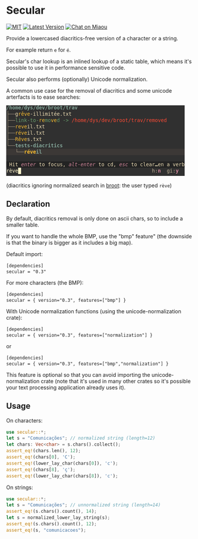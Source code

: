 
# Secular

[![MIT][s2]][l2] [![Latest Version][s1]][l1] [![Chat on Miaou][s3]][l3]

[s1]: https://img.shields.io/crates/v/secular.svg
[l1]: https://crates.io/crates/secular

[s2]: https://img.shields.io/badge/license-MIT-blue.svg
[l2]: LICENSE

[s3]: https://miaou.dystroy.org/static/shields/room.svg
[l3]: https://miaou.dystroy.org/3?broot

Provide a lowercased diacritics-free version of a character or a string.

For example return `e` for `é`.

Secular's char lookup is an inlined lookup of a static table, which means it's possible to use it in performance sensitive code.

Secular also performs (optionally) Unicode normalization.

A common use case for the removal of diacritics and some unicode arterfacts is to ease searches:

![broot search](doc/broot-search.png)

(diacritics ignoring normalized search in [broot](https://dystroy.org/broot): the user typed `rève`)

## Declaration

By default, diacritics removal is only done on ascii chars, so to include a smaller table.

If you want to handle the whole BMP, use the "bmp" feature" (the downside is that the binary is bigger as it includes a big map).

Default import:

	[dependencies]
	secular = "0.3"

For more characters (the BMP):

	[dependencies]
	secular = { version="0.3", features=["bmp"] }

With Unicode normalization functions (using the unicode-normalization crate):

	[dependencies]
	secular = { version="0.3", features=["normalization"] }

or

	[dependencies]
	secular = { version="0.3", features=["bmp","normalization"] }

This feature is optional so that you can avoid importing the unicode-normalization crate (note that it's used in many other crates so it's possible your text processing application already uses it).

## Usage

On characters:

```rust
use secular::*;
let s = "Comunicações"; // normalized string (length=12)
let chars: Vec<char> = s.chars().collect();
assert_eq!(chars.len(), 12);
assert_eq!(chars[0], 'C');
assert_eq!(lower_lay_char(chars[0]), 'c');
assert_eq!(chars[8], 'ç');
assert_eq!(lower_lay_char(chars[8]), 'c');
```

On strings:

```rust
use secular::*;
let s = "Comunicações"; // unnormalized string (length=14)
assert_eq!(s.chars().count(), 14);
let s = normalized_lower_lay_string(s);
assert_eq!(s.chars().count(), 12);
assert_eq!(s, "comunicacoes");
```
